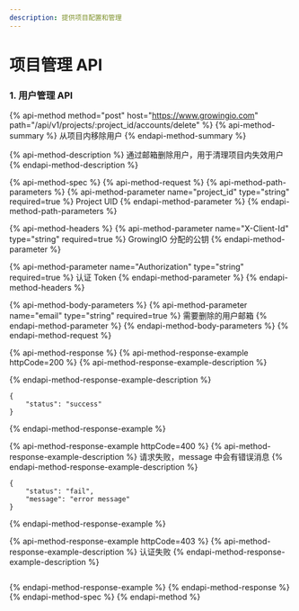 ```yaml
---
description: 提供项目配置和管理
---
```


# 项目管理 API

### 1. 用户管理 API

{% api-method method="post" host="https://www.growingio.com" path="/api/v1/projects/:project\_id/accounts/delete" %}
{% api-method-summary %}
从项目内移除用户
{% endapi-method-summary %}

{% api-method-description %}
 通过邮箱删除用户，用于清理项目内失效用户
{% endapi-method-description %}

{% api-method-spec %}
{% api-method-request %}
{% api-method-path-parameters %}
{% api-method-parameter name="project\_id" type="string" required=true %}
Project UID
{% endapi-method-parameter %}
{% endapi-method-path-parameters %}

{% api-method-headers %}
{% api-method-parameter name="X-Client-Id" type="string" required=true %}
GrowingIO 分配的公钥
{% endapi-method-parameter %}

{% api-method-parameter name="Authorization" type="string" required=true %}
认证 Token
{% endapi-method-parameter %}
{% endapi-method-headers %}

{% api-method-body-parameters %}
{% api-method-parameter name="email" type="string" required=true %}
需要删除的用户邮箱
{% endapi-method-parameter %}
{% endapi-method-body-parameters %}
{% endapi-method-request %}

{% api-method-response %}
{% api-method-response-example httpCode=200 %}
{% api-method-response-example-description %}

{% endapi-method-response-example-description %}

```
{
    "status": "success"
}
```
{% endapi-method-response-example %}

{% api-method-response-example httpCode=400 %}
{% api-method-response-example-description %}
 请求失败，message 中会有错误消息
{% endapi-method-response-example-description %}

```
{
    "status": "fail",
    "message": "error message"
}
```
{% endapi-method-response-example %}

{% api-method-response-example httpCode=403 %}
{% api-method-response-example-description %}
 认证失败
{% endapi-method-response-example-description %}

```

```
{% endapi-method-response-example %}
{% endapi-method-response %}
{% endapi-method-spec %}
{% endapi-method %}



